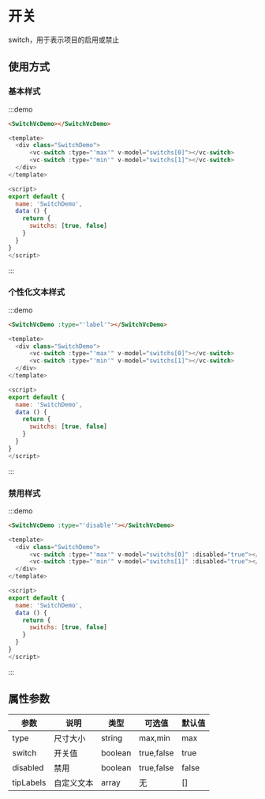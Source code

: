 # 开关

switch，用于表示项目的启用或禁止

## 使用方式

### 基本样式

:::demo
```html
<SwitchVcDemo></SwitchVcDemo>
```
```javascript
<template>
  <div class="SwitchDemo">
      <vc-switch :type="'max'" v-model="switchs[0]"></vc-switch>
      <vc-switch :type="'min'" v-model="switchs[1]"></vc-switch>
  </div>
</template>

<script>
export default {
  name: 'SwitchDemo',
  data () {
    return {
      switchs: [true, false]
    }
  }
}
</script>
```
:::

### 个性化文本样式

:::demo
```html
<SwitchVcDemo :type="'label'"></SwitchVcDemo>
```
```javascript
<template>
  <div class="SwitchDemo">
      <vc-switch :type="'max'" v-model="switchs[0]"></vc-switch>
      <vc-switch :type="'min'" v-model="switchs[1]"></vc-switch>
  </div>
</template>

<script>
export default {
  name: 'SwitchDemo',
  data () {
    return {
      switchs: [true, false]
    }
  }
}
</script>
```
:::

### 禁用样式

:::demo
```html
<SwitchVcDemo :type="'disable'"></SwitchVcDemo>
```
```javascript
<template>
  <div class="SwitchDemo">
      <vc-switch :type="'max'" v-model="switchs[0]" :disabled="true"></vc-switch>
      <vc-switch :type="'min'" v-model="switchs[1]" :disabled="true"></vc-switch>
  </div>
</template>

<script>
export default {
  name: 'SwitchDemo',
  data () {
    return {
      switchs: [true, false]
    }
  }
}
</script>
```
:::

## 属性参数

| 参数 | 说明 |	类型 |	可选值 |	默认值 |
|---|---|---|---|---|
| type | 尺寸大小 | string | max,min | max |
| switch | 开关值 | boolean | true,false | true |
| disabled | 禁用 | boolean | true,false | false |
| tipLabels | 自定义文本 | array | 无 | [] |
